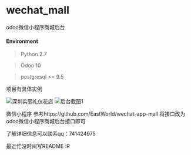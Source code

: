 # wechat_mall
odoo微信小程序商城后台
#### Environment

> Python 2.7  

> Odoo 10  

> postgresql >= 9.5  


项目有具体实例

![深圳实丽礼仪花店](http://ogaxrnolm.bkt.clouddn.com/qrcode.jpeg)
![后台截图1](http://ogaxrnolm.bkt.clouddn.com/07A1FE08-57B2-4953-9DB8-B2037CC9CED1.png)

微信小程序 参考https://github.com/EastWorld/wechat-app-mall 
将接口改为odoo微信小程序商城后台接口即可

了解详细信息可以联系qq：741424975

最近忙没时间写README :P

